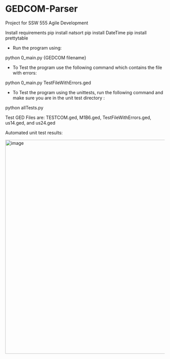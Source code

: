 # GEDCOM-Parser
Project for SSW 555 Agile Development

Install requirements
pip install natsort
pip install DateTime
pip install prettytable


* Run the program using:

python 0_main.py {GEDCOM filename}

* To Test the program use the following command which contains the file with errors:

python 0_main.py TestFileWithErrors.ged

* To Test the program using the unittests, run the following command and make sure you are in the unit test directory :


python allTests.py

Test GED Files are:
TESTCOM.ged, M1B6.ged, TestFileWithErrors.ged, us14.ged, and us24.ged

Automated unit test results:

<img width="676" alt="image" src="https://user-images.githubusercontent.com/78944642/204394855-ee900bd7-d01a-4fc1-a118-30e10ab0ca04.png">

